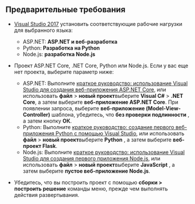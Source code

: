 ## <a name="prerequisites"></a>Предварительные требования

* [Visual Studio 2017](https://visualstudio.microsoft.com/downloads/?utm_medium=microsoft&utm_source=docs.microsoft.com&utm_campaign=button+cta&utm_content=download+vs2017) установить соответствующие рабочие нагрузки для выбранного языка:
  * ASP.NET: **ASP.NET и веб-разработка**
  * Python: **Разработка на Python**
  * Node.js: **разработка Node.js**

* Проект ASP.NET Core, .NET Core, Python или Node.js. Если у вас еще нет проекта, выберите параметр ниже:
  * ASP.NET: Выполните [краткое руководство: использование Visual Studio для создания веб-приложения ASP.NET Core](../../ide/quickstart-aspnet-core.md), или использовать **файл** > **новый проект**выберите  **Visual C#** > **.NET Core**, а затем выберите **веб-приложение ASP.NET Core**. При появлении запроса, выберите **веб-приложение (Model-View-Controller)** шаблона, убедитесь, что **без проверки подлинности** , а затем кнопку **ОК**.
  * Python: Выполните [краткое руководство: создание первого веб-приложения Python с помощью Visual Studio](../../ide/quickstart-python.md), или использовать **файл** > **новый проект**выберите **Python** , а затем выберите **веб-проект Flask**.
  * Node.js: Выполните [краткое руководство: использование Visual Studio для создания первого приложения Node.js](../../ide/quickstart-nodejs.md), или использовать **файл** > **новый проект**выберите **JavaScript** , а затем выберите **пустое веб-приложение Node.js**.

* Убедитесь, что вы построить проект с помощью **сборки > построить решение** команды меню, прежде чем выполнять действия развертывания.